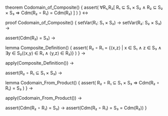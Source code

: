 theorem Codomain_of_Composite() {
  assert(
    ∀R₁,R₂[
      R₁ ⊆ S₁ × S₂ ∧ 
      R₂ ⊆ S₂ × S₃ ⇒ 
      Cdm(R₂ ∘ R₁) = Cdm(R₂)
    ]
  )
} ↔

proof Codomain_of_Composite() {
  setVar(R₁: S₁ × S₂) →
  setVar(R₂: S₂ × S₃) →
  
  assert(Cdm(R₂) = S₃) →
  
  lemma Composite_Definition() {
    assert(
      R₂ ∘ R₁ = {⟨x,z⟩ | x ∈ S₁ ∧ z ∈ S₃ ∧ 
        ∃y ∈ S₂(⟨x,y⟩ ∈ R₁ ∧ ⟨y,z⟩ ∈ R₂)}
    )
  } →
  
  apply(Composite_Definition()) →
  
  assert(R₂ ∘ R₁ ⊆ S₁ × S₃) →
  
  lemma Codomain_From_Product() {
    assert(
      R₂ ∘ R₁ ⊆ S₁ × S₃ ⇒ 
      Cdm(R₂ ∘ R₁) = S₃
    )
  } →
  
  apply(Codomain_From_Product()) →
  
  assert(Cdm(R₂ ∘ R₁) = S₃) →
  assert(Cdm(R₂ ∘ R₁) = S₃ = Cdm(R₂))
}